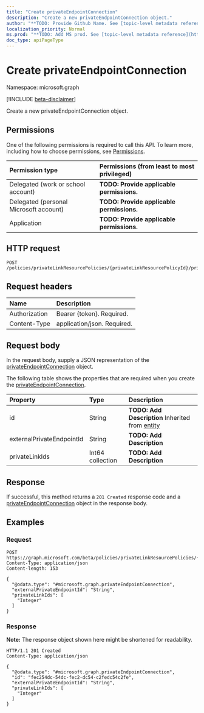 ```yaml
---
title: "Create privateEndpointConnection"
description: "Create a new privateEndpointConnection object."
author: "**TODO: Provide Github Name. See [topic-level metadata reference](https://msgo.azurewebsites.net/add/document/guidelines/metadata.html#topic-level-metadata)**"
localization_priority: Normal
ms.prod: "**TODO: Add MS prod. See [topic-level metadata reference](https://msgo.azurewebsites.net/add/document/guidelines/metadata.html#topic-level-metadata)**"
doc_type: apiPageType
---
```


# Create privateEndpointConnection
Namespace: microsoft.graph

[!INCLUDE [beta-disclaimer](../../includes/beta-disclaimer.md)]

Create a new privateEndpointConnection object.

## Permissions
One of the following permissions is required to call this API. To learn more, including how to choose permissions, see [Permissions](/graph/permissions-reference).

|Permission type|Permissions (from least to most privileged)|
|:---|:---|
|Delegated (work or school account)|**TODO: Provide applicable permissions.**|
|Delegated (personal Microsoft account)|**TODO: Provide applicable permissions.**|
|Application|**TODO: Provide applicable permissions.**|

## HTTP request

<!-- {
  "blockType": "ignored"
}
-->
``` http
POST /policies/privateLinkResourcePolicies/{privateLinkResourcePolicyId}/privateEndpointConnections
```

## Request headers
|Name|Description|
|:---|:---|
|Authorization|Bearer {token}. Required.|
|Content-Type|application/json. Required.|

## Request body
In the request body, supply a JSON representation of the [privateEndpointConnection](../resources/privateendpointconnection.md) object.

The following table shows the properties that are required when you create the [privateEndpointConnection](../resources/privateendpointconnection.md).

|Property|Type|Description|
|:---|:---|:---|
|id|String|**TODO: Add Description** Inherited from [entity](../resources/entity.md)|
|externalPrivateEndpointId|String|**TODO: Add Description**|
|privateLinkIds|Int64 collection|**TODO: Add Description**|



## Response

If successful, this method returns a `201 Created` response code and a [privateEndpointConnection](../resources/privateendpointconnection.md) object in the response body.

## Examples

### Request
<!-- {
  "blockType": "request",
  "name": "create_privateendpointconnection_from_"
}
-->
``` http
POST https://graph.microsoft.com/beta/policies/privateLinkResourcePolicies/{privateLinkResourcePolicyId}/privateEndpointConnections
Content-Type: application/json
Content-length: 153

{
  "@odata.type": "#microsoft.graph.privateEndpointConnection",
  "externalPrivateEndpointId": "String",
  "privateLinkIds": [
    "Integer"
  ]
}
```


### Response
**Note:** The response object shown here might be shortened for readability.
<!-- {
  "blockType": "response",
  "truncated": true,
  "@odata.type": "microsoft.graph.privateEndpointConnection"
}
-->
``` http
HTTP/1.1 201 Created
Content-Type: application/json

{
  "@odata.type": "#microsoft.graph.privateEndpointConnection",
  "id": "fec254dc-54dc-fec2-dc54-c2fedc54c2fe",
  "externalPrivateEndpointId": "String",
  "privateLinkIds": [
    "Integer"
  ]
}
```

